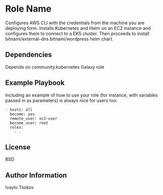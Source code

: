 Role Name
=========

Configures AWS CLI with the credentials from the machine you are deploying form. 
Installs Kubernetes and Helm on an EC2 instance and configures them to connect to a EKS cluster. 
Then proceeds to install bitnami/external-dns bitnami/wordpress helm chart.

Dependencies
------------

Depends on community.kubernetes Galaxy role

Example Playbook
----------------

Including an example of how to use your role (for instance, with variables passed in as parameters) is always nice for users too:

    - hosts: all
      become: yes
      remote_user: ec2-user
      become_user: root
      roles:
        - .

License
-------

BSD

Author Information
------------------

Ivaylo Tsokov
